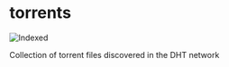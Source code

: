 torrents 
========
![Indexed](https://img.shields.io/badge/indexed-158263-blue)

Collection of torrent files discovered in the DHT network
